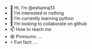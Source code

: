 - 👋 Hi, I’m @eshanraj13
- 👀 I’m interested in nothing
- 🌱 I’m currently learning python
- 💞️ I’m looking to collaborate on github
- 📫 How to reach me 
- 😄 Pronouns: ...
- ⚡ Fun fact: ...

<!---
eshanraj13/eshanraj13 is a ✨ special ✨ repository because its `README.md` (this file) appears on your GitHub profile.
You can click the Preview link to take a look at your changes.
--->
